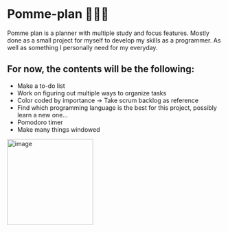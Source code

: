 <h1>Pomme-plan 🍎🍅🍀</h1>
<p>Pomme plan is a planner with multiple study and focus features. Mostly done as a small project for myself to develop my skills as a programmer. As well as something I personally need for my everyday. </p>

For now, the contents will be the following:
- 
- Make a to-do list
- Work on figuring out multiple ways to organize tasks
- Color coded by importance -> Take scrum backlog as reference
- Find which programming language is the best for this project, possibly learn a new one...
- Pomodoro timer
- Make many things windowed

<img width="200" height="200" alt="image" src="https://github.com/user-attachments/assets/231ff609-cd8b-4896-9409-ee3f6515a54d" />

